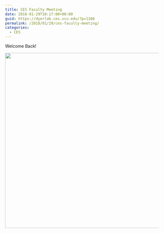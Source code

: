 ```yaml
---
title: CES Faculty Meeting
date: 2018-01-29T10:17:00+00:00
guid: https://dyerlab.ces.vcu.edu/?p=1168
permalink: /2018/01/29/ces-faculty-meeting/
categories:
  - CES
---
```

Welcome Back!

[<img class="aligncenter wp-image-1169 size-large" src="https://dyerlab.bio.vcu.edu/wp-content/uploads/sites/4831/2018/01/Screen-Shot-2018-01-29-at-10.14.36-AM-1024x767.png" alt="" width="768" height="575" srcset="http://localhost/wordpress/wp-content/uploads/2018/01/Screen-Shot-2018-01-29-at-10.14.36-AM-1024x767.png 1024w, http://localhost/wordpress/wp-content/uploads/2018/01/Screen-Shot-2018-01-29-at-10.14.36-AM-300x225.png 300w, http://localhost/wordpress/wp-content/uploads/2018/01/Screen-Shot-2018-01-29-at-10.14.36-AM-768x575.png 768w, http://localhost/wordpress/wp-content/uploads/2018/01/Screen-Shot-2018-01-29-at-10.14.36-AM-1568x1175.png 1568w" sizes="(max-width: 768px) 100vw, 768px" />](https://docs.google.com/presentation/d/e/2PACX-1vTrf-jOSPe_w8z-5Peict6oFsdOLc-bUkL174Ab30odA9BbhZ8jvtWA55GJEfYpE8zR5QA0w-HJ8Xni/pub?start=false&loop=false&delayms=3000)
